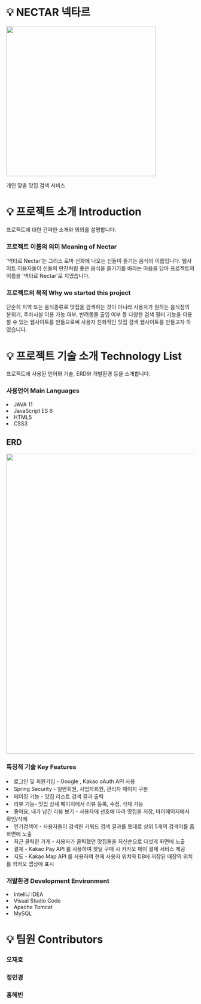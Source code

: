 # 💡 NECTAR 넥타르

<img src="https://user-images.githubusercontent.com/121703704/231820636-ee5eb48a-4b49-4843-ba23-fc1d0aea92a2.png" width=400px>


개인 맞춤 맛집 검색 서비스


# 💡 프로젝트 소개 Introduction


프로젝트에 대한 간략한 소개와 의의를 설명합니다.


 ### 프로젝트 이름의 의미 Meaning of Nectar


'넥타르 Nectar'는 그리스 로마 신화에 나오는 신들이 즐기는 음식의 이름입니다. 웹사이트 이용자들이 신들의 만찬처럼 좋은 음식을 즐기기를 바라는 마음을 담아 프로젝트의 이름을 '넥타르 Nectar'로 지었습니다.



 ### 프로젝트의 목적 Why we started this project



단순히 지역 또는 음식종류로 맛집을 검색하는 것이 아니라 사용자가 원하는 음식점의 분위기, 주차시설 이용 가능 여부, 반려동물 출입 여부 등 다양한 검색 필터 기능을 이용할 수 있는 웹사이트를 만듦으로써 사용자 친화적인 맛집 검색 웹사이트를 만들고자 하였습니다.



# 💡 프로젝트 기술 소개 Technology List



프로젝트에 사용된 언어와 기술, ERD와 개발환경 등을 소개합니다.



### 사용언어 Main Languages



 <li>JAVA 11</li>

 <li>JavaScript ES 6 </li>

 <li>HTML5 </li>

 <li>CSS3</li>



## ERD



<img src="https://user-images.githubusercontent.com/121703704/231819646-b84efc77-bdaa-4dc3-a756-3ca4676c909b.png" width=800px>



### 특징적 기술 Key Features



 <li>로그인 및 회원가입 - Google , Kakao oAuth API 사용 </li>

 <li>Spring Security - 일반회원, 사업자회원, 관리자 페이지 구분</li>

<li>페이징 기능 - 맛집 리스트 검색 결과 출력</li>

 <li>리뷰 기능- 맛집 상세 페이지에서 리뷰 등록, 수정, 삭제 가능</li>

 <li>좋아요, 내가 남긴 리뷰 보기 - 사용자에 선호에 따라 맛집을 저장, 마이페이지에서 확인/삭제</li>

 <li>인기검색어 - 사용자들이 검색한 키워드 검색 결과를 토대로 상위 5개의 검색어를 홈 화면에 노출 </li>

 <li>최근 클릭한 가게 - 사용자가 클릭했던 맛집들을 최신순으로 다섯개 화면에 노출 </li>

 <li>결제 - Kakao Pay API 를 사용하여 핫딜 구매 시 카카오 페이 결제 서비스 제공 </li>

 <li>지도 - Kakao Map API 를 사용하여 현재 사용자 위치와 DB에 저장된 매장의 위치를 카카오 맵상에 표시 </li>



### 개발환경 Development Environment



 <li>IntelliJ IDEA</li>

 <li>Visual Studio Code</li>

 <li>Apache Tomcat </li>

<li>MySQL </li>



# 💡 팀원 Contributors



### 오재호

### 정민경

### 홍혜빈


